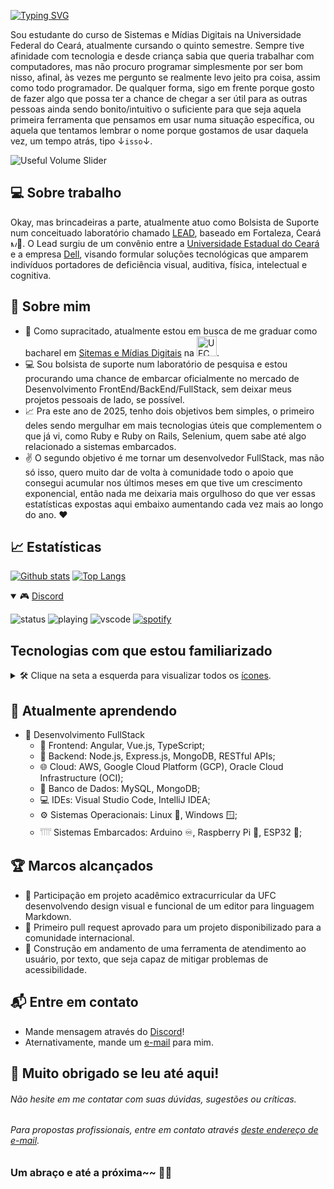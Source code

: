[![Typing SVG](https://readme-typing-svg.demolab.com?font=Fira+Sans&weight=500&size=24&duration=2000&pause=2000&color=4C28B8EA&center=true&vCenter=true&repeat=false&random=true&width=750&lines=Bem-vindo%2C+meu+nome+%C3%A9+Gabriel+Melo!+%F0%9F%91%8B)](https://git.io/typing-svg)

Sou estudante do curso de Sistemas e Mídias Digitais na Universidade Federal do Ceará, atualmente cursando o quinto semestre. Sempre tive afinidade com tecnologia e desde criança sabia que queria trabalhar com computadores, mas não procuro programar simplesmente por ser bom nisso, afinal, às vezes me pergunto se realmente levo jeito pra coisa, assim como todo programador. De qualquer forma, sigo em frente porque gosto de fazer algo que possa ter a chance de chegar a ser útil para as outras pessoas ainda sendo bonito/intuitivo o suficiente para que seja aquela primeira ferramenta que pensamos em usar numa situação específica, ou aquela que tentamos lembrar o nome porque gostamos de usar daquela vez, um tempo atrás, tipo ↓`isso`↓.

  ![Useful Volume Slider](https://i.kym-cdn.com/photos/images/original/001/264/701/bbd.gif)

## 💻 Sobre trabalho

Okay, mas brincadeiras a parte, atualmente atuo como Bolsista de Suporte num conceituado laboratório chamado [LEAD](https://leadfortaleza.com.br), baseado em Fortaleza, Ceará <img src="https://www.pikpng.com/pngl/b/532-5323009_flag-map-of-cear-governo-do-estado-do.png" alt="Mapa do Ceará" width="10"/>📍. O Lead surgiu de um convênio entre a [Universidade Estadual do Ceará](https://www.ufc.br/a-universidade) e a empresa [Dell](https://www.dell.com/pt-br/dt/corporate/about-us/who-we-are.htm), visando formular soluções tecnológicas que amparem indivíduos portadores de deficiência visual, auditiva, física, intelectual e cognitiva.

## 🚀 Sobre mim

- 🔭 Como supracitado, atualmente estou em busca de me graduar como bacharel em [Sitemas e Mídias Digitais](https://smd.ufc.br/pt/) na <picture><source media="(prefers-color-scheme: dark)" srcset="https://biblioteca.ufc.br/wp-content/uploads/2023/08/logohorizontalufcsimples-branco.png"><source media="(prefers-color-scheme: light)" srcset="https://biblioteca.ufc.br/wp-content/uploads/2023/08/logohorizontalufcsimples-azulmarinho.png"><img alt="UFC Logo" src="https://logodownload.org/wp-content/uploads/2016/09/ufc-logo-universidade-14.png" width="32"></picture>.
- 💻 Sou bolsista de suporte num laboratório de pesquisa e estou procurando uma chance de embarcar oficialmente no mercado de Desenvolvimento FrontEnd/BackEnd/FullStack, sem deixar meus projetos pessoais de lado, se possível.
- 📈 Pra este ano de 2025, tenho dois objetivos bem simples, o primeiro deles sendo mergulhar em mais tecnologias úteis que complementem o que já vi, como Ruby e Ruby on Rails, Selenium, quem sabe até algo relacionado a sistemas embarcados.
- ✌️ O segundo objetivo é me tornar um desenvolvedor FullStack, mas não só isso, quero muito dar de volta à comunidade todo o apoio que consegui acumular nos últimos meses em que tive um crescimento exponencial, então nada me deixaria mais orgulhoso do que ver essas estatísticas expostas aqui embaixo aumentando cada vez mais ao longo do ano. ❤️

## 📈 Estatísticas

  <a href="#">![Github stats](https://github-readme-stats.vercel.app/api?username=araujosemacento&theme=dracula&count_private=true&hide_border=true&line_height=20)</a> <a href="#">![Top Langs](https://github-readme-stats.vercel.app/api/top-langs/?username=araujosemacento&layout=compact\&theme=dracula&count_private=true&hide_border=true)</a>

<details open>
  <summary>🎮 <a href="https://discord.com/users/674456687620521994">Discord</a></summary>

![status](https://nocache.advaith.workers.dev?url=https://img.shields.io/endpoint?url=https://dev.discordprofiles.me/api/badge/status/674456687620521994?simple=true) ![playing](https://nocache.advaith.workers.dev?url=https://img.shields.io/endpoint?url=https://dev.discordprofiles.me/api/badge/playing/674456687620521994) ![vscode](https://nocache.advaith.workers.dev?url=https://img.shields.io/endpoint?url=https://dev.discordprofiles.me/api/badge/vscode/674456687620521994) [![spotify](https://nocache.advaith.workers.dev?url=https://img.shields.io/endpoint?url=https://dev.discordprofiles.me/api/badge/spotify/674456687620521994)](https://dev.discordprofiles.me/openspotify/674456687620521994)

</details>

## Tecnologias com que estou familiarizado
<details>

  <summary>🛠️ Clique na seta a esquerda para visualizar todos os <a href="https://skillicons.dev">ícones</a>. </summary>

  \
  ![My Skills](https://skillicons.dev/icons?i=html,css,js,sass,react,nodejs,nextjs,npm,angular,spring,java,mysql,bash,git,docker,androidstudio,kotlin,arduino,aws,azure,gcp,ai,ps,autocad,nginx,postman,processing,py,raspberrypi,vscode&perline=6)

</details>

## 🌱 Atualmente aprendendo

- 🚀 Desenvolvimento FullStack
  - 📔 Frontend: Angular, Vue.js, TypeScript;
  - 🔧 Backend: Node.js, Express.js, MongoDB, RESTful APIs;
  - 🌐 Cloud: AWS, Google Cloud Platform (GCP), Oracle Cloud Infrastructure (OCI);
  - 💾 Banco de Dados: MySQL, MongoDB;
  - 💻 IDEs: Visual Studio Code, IntelliJ IDEA;
  - ⚙️ Sistemas Operacionais: Linux 🐧, Windows 🪟;
  - 𓇲 Sistemas Embarcados: Arduino ♾️, Raspberry Pi 🍓, ESP32 🛜;

## 🏆 Marcos alcançados

- 🌟 Participação em projeto acadêmico extracurricular da UFC desenvolvendo design visual e funcional de um editor para linguagem Markdown.
- 🌟 Primeiro pull request aprovado para um projeto disponibilizado para a comunidade internacional.
- 🌟 Construção em andamento de uma ferramenta de atendimento ao usuário, por texto, que seja capaz de mitigar  problemas de acessibilidade.

## 📬 Entre em contato

- Mande mensagem através do [Discord](https://discord.com/users/674456687620521994)!
- Aternativamente, mande um [e-mail](araujosemacento@alu.ufc.br) para mim.

## 🤗 Muito obrigado se leu até aqui!

###### Não hesite em me contatar com suas dúvidas, sugestões ou críticas. 
###### Para propostas profissionais, entre em contato através [deste endereço de e-mail](gabrielmeloentries@gmail.com). 

### Um abraço e até a próxima~~ 👋🍃
